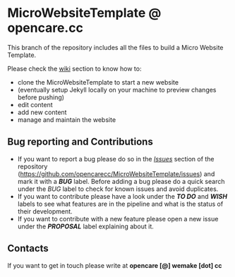 # MicroWebsiteTemplate @ opencare.cc

This branch of the repository includes all the files to build a Micro Website Template.

Please check the [wiki](https://github.com/opencarecc/MicroWebsiteTemplate/wiki) section to know how to:
* clone the MicroWebsiteTemplate to start a new website
* (eventually setup Jekyll locally on your machine to preview changes before pushing)
* edit content
* add new content
* manage and maintain the website

## Bug reporting and Contributions
* If you want to report a bug please do so in the *[Issues](https://github.com/opencarecc/MicroWebsiteTemplate/issues)* section of the repository (<https://github.com/opencarecc/MicroWebsiteTemplate/issues>) and mark it with a _**BUG**_ label. Before adding a bug please do a quick search under the *BUG* label to check for known issues and avoid duplicates.
* If you want to contribute please have a look under the _**TO DO**_ and _**WISH**_ labels to see what features are in the pipeline and what is the status of their development.
* If you want to contribute with a new feature please open a new issue under the _**PROPOSAL**_ label explaining about it.

## Contacts

If you want to get in touch please write at **opencare [@] wemake [dot] cc**
